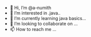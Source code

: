 - 👋 Hi, I’m @a-numith
- 👀 I’m interested in .java..
- 🌱 I’m currently learning java basics...
- 💞️ I’m looking to collaborate on ...
- 📫 How to reach me ...

<!---
a-numith/a-numith is a ✨ special ✨ repository because its `README.md` (this file) appears on your GitHub profile.
You can click the Preview link to take a look at your changes.
--->
